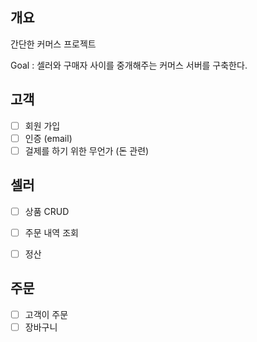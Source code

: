 ## 개요
간단한 커머스 프로젝트 

 Goal : 셀러와 구매자 사이를 중개해주는 커머스 서버를 구축한다.

 ## 고객
- [ ] 회원 가입
- [ ] 인증 (email)
- [ ] 걸제를 하기 위한 무언가 (돈 관련)

 ## 셀러 
- [ ] 상품 CRUD
- [ ] 주문 내역 조회
- [ ] 정산

    
 ## 주문 
- [ ] 고객이 주문
- [ ] 장바구니 
